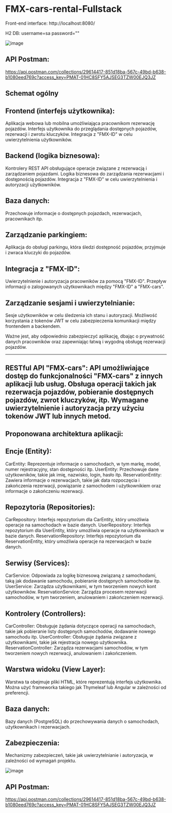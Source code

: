 # FMX-cars-rental-Fullstack

Front-end interface: http://localhost:8080/

H2 DB: 
username=sa
password=""

![image](https://github.com/Fury-is-Black-coder/FMX-cars-rental-Fullstack/assets/57364788/1c4c858c-bc11-495a-ab89-98210499d438)


API Postman:
-----------------------------------------------------------
https://api.postman.com/collections/29614417-851d18ba-567c-49bd-b638-b1080eed769c?access_key=PMAT-01HC8SFY5AJSEG3TZW00EJQ3JZ

## **Schemat ogólny**

Frontend (interfejs użytkownika):
-----------------------------------------------------------
Aplikacja webowa lub mobilna umożliwiająca pracownikom rezerwację pojazdów.
Interfejs użytkownika do przeglądania dostępnych pojazdów, rezerwacji i zwrotu kluczyków.
Integracja z "FMX-ID" w celu uwierzytelnienia użytkowników.

Backend (logika biznesowa):
-----------------------------------------------------------
Kontrolery REST API obsługujące operacje związane z rezerwacją i zarządzaniem pojazdami.
Logika biznesowa do zarządzania rezerwacjami i dostępnością pojazdów.
Integracja z "FMX-ID" w celu uwierzytelnienia i autoryzacji użytkowników.

Baza danych:
-----------------------------------------------------------
Przechowuje informacje o dostępnych pojazdach, rezerwacjach, pracownikach itp.

Zarządzanie parkingiem:
-----------------------------------------------------------
Aplikacja do obsługi parkingu, która śledzi dostępność pojazdów, przyjmuje i zwraca kluczyki do pojazdów.

Integracja z "FMX-ID":
-----------------------------------------------------------
Uwierzytelnienie i autoryzacja pracowników za pomocą "FMX-ID".
Przepływ informacji o zalogowanych użytkownikach między "FMX-ID" a "FMX-cars".

Zarządzanie sesjami i uwierzytelnianie:
-----------------------------------------------------------
Sesje użytkowników w celu śledzenia ich stanu i autoryzacji.
Możliwość korzystania z tokenów JWT w celu zabezpieczenia komunikacji między frontendem a backendem.

Ważne jest, aby odpowiednio zabezpieczyć aplikację, dbając o prywatność danych pracowników oraz zapewniając łatwą i wygodną obsługę rezerwacji pojazdów.

-----------------------------------------------------------
RESTful API "FMX-cars":
API umożliwiające dostęp do funkcjonalności "FMX-cars" z innych aplikacji lub usług.
Obsługa operacji takich jak rezerwacja pojazdów, pobieranie dostępnych pojazdów, zwrot kluczyków, itp.
Wymagane uwierzytelnienie i autoryzacja przy użyciu tokenów JWT lub innych metod.
-----------------------------------------------------------

## **Proponowana architektura aplikacji:**

Encje (Entity):
-----------------------------------------------------------
CarEntity: Reprezentuje informacje o samochodach, w tym markę, model, numer rejestracyjny, stan dostępności itp.
UserEntity: Przechowuje dane użytkowników, takie jak imię, nazwisko, login, hasło itp.
ReservationEntity: Zawiera informacje o rezerwacjach, takie jak data rozpoczęcia i zakończenia rezerwacji, powiązanie z samochodem i użytkownikiem oraz informacje o zakończeniu rezerwacji.

Repozytoria (Repositories):
-----------------------------------------------------------
CarRepository: Interfejs repozytorium dla CarEntity, który umożliwia operacje na samochodach w bazie danych.
UserRepository: Interfejs repozytorium dla UserEntity, który umożliwia operacje na użytkownikach w bazie danych.
ReservationRepository: Interfejs repozytorium dla ReservationEntity, który umożliwia operacje na rezerwacjach w bazie danych.

Serwisy (Services):
-----------------------------------------------------------
CarService: Odpowiada za logikę biznesową związaną z samochodami, taką jak dodawanie samochodu, pobieranie dostępnych samochodów itp.
UserService: Zarządza użytkownikami, w tym tworzeniem nowych kont użytkowników.
ReservationService: Zarządza procesem rezerwacji samochodów, w tym tworzeniem, anulowaniem i zakończeniem rezerwacji.

Kontrolery (Controllers):
-----------------------------------------------------------
CarController: Obsługuje żądania dotyczące operacji na samochodach, takie jak pobieranie listy dostępnych samochodów, dodawanie nowego samochodu itp.
UserController: Obsługuje żądania związane z użytkownikami, takie jak rejestracja nowego użytkownika.
ReservationController: Zarządza rezerwacjami samochodów, w tym tworzeniem nowych rezerwacji, anulowaniem i zakończeniem.

Warstwa widoku (View Layer):
-----------------------------------------------------------
Warstwa ta obejmuje pliki HTML, które reprezentują interfejs użytkownika. Można użyć frameworka takiego jak Thymeleaf lub Angular w zależności od preferencji.

Baza danych:
-----------------------------------------------------------
Bazy danych (PostgreSQL) do przechowywania danych o samochodach, użytkownikach i rezerwacjach.

Zabezpieczenia:
-----------------------------------------------------------
Mechanizmy zabezpieczeń, takie jak uwierzytelnianie i autoryzacja, w zależności od wymagań projektu.

![image](https://github.com/Fury-is-Black-coder/FMX-cars-rental-Fullstack/assets/57364788/c9b3e178-1194-4b92-b7b8-2324ab626ba8)


API Postman:
-----------------------------------------------------------
https://api.postman.com/collections/29614417-851d18ba-567c-49bd-b638-b1080eed769c?access_key=PMAT-01HC8SFY5AJSEG3TZW00EJQ3JZ
